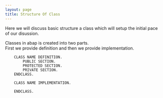 ```yaml
---
layout: page
title: Structure Of Class
---
```


Here we will discuss basic structure a class which will setup the initial pace of our disussion.  

Classes in abap is created into two parts.  
First we provide definition and then we provide implementation.

```
    CLASS NAME DEFINITION.
        PUBLIC SECTION.
        PROTECTED SECTION.
        PRIVATE SECTION.
    ENDCLASS.

    CLASS NAME IMPLEMENTATION.

    ENDCLASS.
```



